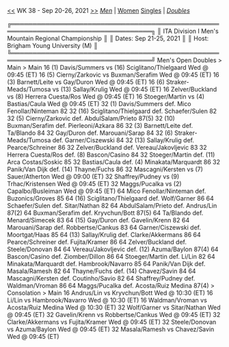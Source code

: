 [<<](men_doubles_2137.md) WK 38 - Sep 20-26, 2021 [>>](men_doubles_2139.md)     [*Men*](./men_doubles_2138.md) | [Women](./women_doubles_2138.md)     [Singles](./men_singles_2138.md) | [*Doubles*](./men_doubles_2138.md)

<a name="21-39721">
    ╔═══════════════════════════════════════════════════════════════════════════════════╗
    ║  ITA Division I Men's Mountain Regional Championship                              ║
    ║  Dates: Sep 21-25, 2021                                                           ║
    ║  Host: Brigham Young University (M)                                               ║
    ╚═══════════════════════════════════════════════════════════════════════════════════╝
     Men's Open Doubles
     > Main
      > Main
         16  (1) Davis/Summers           vs  (16) Sciglitano/Thielgaard  Wed @ 09:45 (ET)
         16  (5) Cierny/Zarkovic         vs       Buxman/Serafim         Wed @ 09:45 (ET)
         16  (3) Barnett/Leite           vs       Gay/Duron              Wed @ 09:45 (ET)
         16  (6) Straker-Meads/Tumosa    vs  (13) Sallay/Krulig          Wed @ 09:45 (ET)
         16      Zelver/Buckland         vs   (8) Herrera Cuesta/Ros     Wed @ 09:45 (ET)
         16      Stoeger/Martin          vs   (4) Bastias/Caula          Wed @ 09:45 (ET)
         32  (1) Davis/Summers          def.      Mico Fenollar/Ninteman 82
         32 (16) Sciglitano/Thielgaard  def.      Schaefer/Sulen         82
         32  (5) Cierny/Zarkovic        def.      AbdulSalam/Prieto      87(5)
         32 (10) Buxman/Serafim         def.      Pierleoni/Azkara       86
         32  (3) Barnett/Leite          def.      Ta/Blando              84
         32      Gay/Duron              def.      Marouani/Sarap         84
         32  (6) Straker-Meads/Tumosa   def.      Garner/Ciszewski       84
         32 (13) Sallay/Krulig          def.      Pearce/Schreiner       86
         32      Zelver/Buckland        def.      Vereau/Jakovljevic     83
         32      Herrera Cuesta/Ros     def.  (8) Bascon/Casino          84
         32      Stoeger/Martin         def. (11) Arca Costas/Soskic     85
         32      Bastias/Caula          def.  (4) Minakata/Marquardt     86
         32      Panik/Van Dijk         def. (14) Thayne/Fuchs           86
         32      Mascagni/Kersten        vs   (7) Sauer/Atherton         Wed @ 09:00 (ET)
         32      Shaffrey/Pudney         vs   (9) Trhac/Kristensen       Wed @ 09:45 (ET)
         32      Maggs/Pucalka           vs   (2) Capalbo/Busleiman      Wed @ 09:45 (ET)
         64      Mico Fenollar/Ninteman def.      Buzonics/Groves        85
         64 (16) Sciglitano/Thielgaard  def.      Wolf/Garner            86
         64      Schaefer/Sulen         def.      Sitar/Nathan           82
         64      AbdulSalam/Prieto      def.      Andrus/Lin             87(2)
         64      Buxman/Serafim         def.      Kryvchun/Bott          87(5)
         64      Ta/Blando              def.      Menard/Simecek         83
         64 (15) Gay/Duron              def.      Gavelin/Krenn          82
         64      Marouani/Sarap         def.      Robbertse/Cankus       83
         64      Garner/Ciszewski       def.      Moortgat/Haas          85
         64 (13) Sallay/Krulig          def.      Clarke/Akkermans       86
         64      Pearce/Schreiner       def.      Fujita/Kramer          86
         64      Zelver/Buckland        def.      Steele/Donovan         84
         64      Vereau/Jakovljevic     def. (12) Azuma/Baylon           87(4)
         64      Bascon/Casino          def.      Ziomber/Dillon         86
         64      Stoeger/Martin         def.      Li/Lin                 82
         64      Minakata/Marquardt     def.      Hambrook/Navarro       85
         64      Panik/Van Dijk         def.      Masala/Ramesh          82
         64      Thayne/Fuchs           def. (14) Chavez/Savin           84
         64      Mascagni/Kersten       def.      Coutinho/Savio         82
         64      Shaffrey/Pudney        def.      Waldman/Vroman         86
         64      Maggs/Pucalka          def.      Acosta/Ruiz Medina     87(4)
      > Consolation
      > Main
         16      Andrus/Lin              vs       Kryvchun/Bott          Wed @ 10:30 (ET)
         16      Li/Lin                  vs       Hambrook/Navarro       Wed @ 10:30 (ET)
         16      Waldman/Vroman          vs       Acosta/Ruiz Medina     Wed @ 10:30 (ET)
         32      Wolf/Garner             vs       Sitar/Nathan           Wed @ 09:45 (ET)
         32      Gavelin/Krenn           vs       Robbertse/Cankus       Wed @ 09:45 (ET)
         32      Clarke/Akkermans        vs       Fujita/Kramer          Wed @ 09:45 (ET)
         32      Steele/Donovan          vs       Azuma/Baylon           Wed @ 09:45 (ET)
         32      Masala/Ramesh           vs       Chavez/Savin           Wed @ 09:45 (ET)